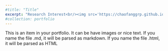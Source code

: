 ```yaml
--- 
#title: "Title" 
excerpt: "Research Interest<br/><img src='https://chaofanggrp.github.io/pages/images/Picture1.png'>" 
#collection: portfolio 
--- 
```


This is an item in your portfolio. It can be have images or nice text. If you name the file .md, it will be parsed as markdown. If you name the file .html, it will be parsed as HTML
